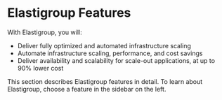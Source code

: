 # Elastigroup Features

With Elastigroup, you will:

- Deliver fully optimized and automated infrastructure scaling
- Automate infrastructure scaling, performance, and cost savings
- Deliver availability and scalability for scale-out applications, at up to 90% lower cost

This section describes Elastigroup features in detail. To learn about Elastigroup, choose a feature in the sidebar on the left.
